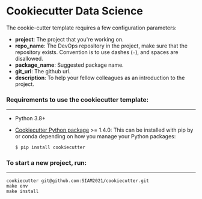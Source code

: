# Cookiecutter Data Science

The cookie-cutter template requires a few configuration parameters:

- **project**: The project that you're working on.
- **repo_name**: The DevOps repository in the project, make sure that the repository exists. Convention is to use dashes (`-`), and spaces are disallowed.
- **package_name**: Suggested package name.
- **git_url**: The github url.
- **description**: To help your fellow colleagues as an introduction to the project.

### Requirements to use the cookiecutter template:

-----------

 - Python 3.8+
 - [Cookiecutter Python package](http://cookiecutter.readthedocs.org/en/latest/installation.html) >= 1.4.0: This can be installed with pip by or conda depending on how you manage your Python packages:

	```bash
	$ pip install cookiecutter
	```


### To start a new project, run:
------------

    cookiecutter git@github.com:SIAM2021/cookiecutter.git
	make env
	make install
